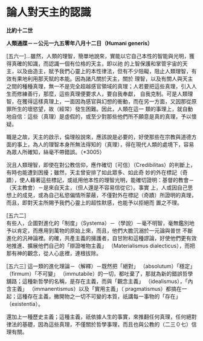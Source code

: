 # 論人對天主的認識


**比約十二世**

**人類通牒－－公元一九五零年八月十二日（Humani generis）**





[五六一]…雖然，人類的理智，簡單地說來，實能以它自己本性的智能與光明，獲得真確的知識，而認識一個有位格的天主，即以祂
的上智保護和掌管宇宙的天主，以及由造主，賦予我們心靈上的本性律法，但有不少阻礙，阻止人類理智，有效有果地利用那天賦的本能。因為諸凡關於天主，關於
理智，以及有關人與天主之間的種種真理，無一不是完全超越感官領域的真理；人若要把這些真理，引入人生而修練善行，那麼，這些真理便要求人，要自我奉獻，
自我克制。可是人類理智，在獲得這樣真理上，一面因為感官與幻想的衝動，而在另一方面，又因那從原罪所生的壞慾望，故（經常）發生困難。因此，人類在這一
類的事理上，就自動地自信：這些（真理）是虛假的，或至少對那些他們所不願意是真的真理，予以懷疑。

職是之故，天主的啟示，倫理般說來，應該說是必要的，好使那些在宗教與道德方面的事上，為人的理智本身所無法得知的（真理），得在現代人類的處境下，容易為眾人所確知，絲毫不帶錯誤。（*3005）

況且人類理智，即使在對公教信仰，應作確切〔可信〕（Credibilitas）的判斷上，有時也能遭到困擾；雖然，天主曾安排了如此眾多、如此奇
妙的外在標記（奇蹟），使人藉著這些標記，或祇用他本性的理智光明，能確切證明：基督的教會－（天主教會）－是來自天主，（但人還是不容易信從它）。事實
上，人或因自己思想上的成見，或為自己私慾偏情所蒙蔽，不僅對外在標記（奇蹟）所證明的真理，而且，即對天主所賜予我們心靈上的超性默感，也能予以拒絕而
置之不理。

[五六二]  
有些人，企圖對進化的「制度」（Systema）－（學說）－毫不明智，毫無鑑別地予以肯定，而應用到萬物的原始上來，而且，他們大膽沉溺於一元論與普世
不斷進化的汎神論裡。的確，共產主義的擁護者，自甘附和這種謬論，好使他們更有效地推進、擴展他們自己的「辯證唯物主義」 （Materialismus
 dialecticus），而把那有神的觀念，從人心底裡，連根拔除。

[五六三]  這一類的進化理論－（解釋）－既然把「絕對」 （absolutum）「穩定」（firmum）「不可變」 
（immutabile）的一切，都吐棄了，那就為新的錯誤哲學舖路；這種新哲學的名稱，是存在主義，而與「觀念主義」 
（idealismus），「內含主義」 （immanentismus）以及「實用主義」（ 
pragmatismus）都搞在一起；這種存在主義，撇開物之一切不可變的本質，祇講每一事物的「存在」（existentia）。

還加上一種歷史主義；這種主義，祇依據人生的事實，來推翻任何真理，任何絕對律法的基礎，因為這些真理，不僅關於哲學事理，而且也與公教的（二三０七）信理有關。

